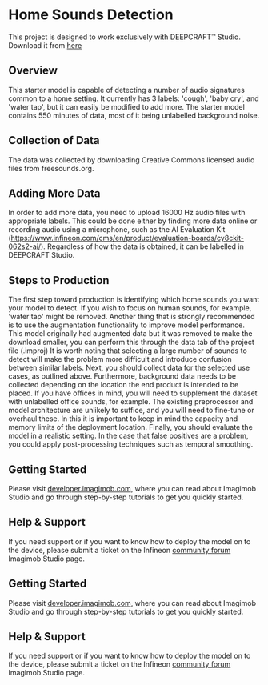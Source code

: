 ﻿# Home Sounds Detection

This project is designed to work exclusively with DEEPCRAFT™ Studio. Download it from [here](https://softwaretools.infineon.com/assets/com.ifx.tb.tool.deepcraftstudio)

## Overview
This starter model is capable of detecting a number of audio signatures common to a home setting.
It currently has 3 labels: 'cough', 'baby cry', and 'water tap', but it can easily be modified to add more.
The starter model contains 550 minutes of data, most of it being unlabelled background noise. 

## Collection of Data
The data was collected by downloading Creative Commons licensed audio files from freesounds.org.

## Adding More Data
In order to add more data, you need to upload 16000 Hz audio files with appropriate labels. This could be done either by finding more data online or recording audio using a microphone, such as the AI Evaluation Kit (https://www.infineon.com/cms/en/product/evaluation-boards/cy8ckit-062s2-ai/). 
Regardless of how the data is obtained, it can be labelled in DEEPCRAFT Studio.

## Steps to Production
The first step toward production is identifying which home sounds you want your model to detect. If you wish to focus on human sounds, for example, 'water tap' might be removed. Another thing that is strongly recommended is to use the augmentation functionality to improve model performance. This model originally had augmented data but it was removed to make the download smaller, you can perform this through the data tab of the project file (.improj)
It is worth noting that selecting a large number of sounds to detect will make the problem more difficult and introduce confusion between similar labels.
Next, you should collect data for the selected use cases, as outlined above.
Furthermore, background data needs to be collected depending on the location the end product is intended to be placed. If you have offices in mind, you will need to supplement the dataset with unlabelled office sounds, for example. 
The existing preprocessor and model architecture are unlikely to suffice, and you will need to fine-tune or overhaul these. In this it is important to keep in mind the capacity and memory limits of the deployment location.
Finally, you should evaluate the model in a realistic setting. 
In the case that false positives are a problem, you could apply post-processing techniques such as temporal smoothing.
## Getting Started

Please visit [developer.imagimob.com](https://developer.imagimob.com), where you can read about Imagimob Studio and go through step-by-step tutorials to get you quickly started.

## Help & Support

If you need support or if you want to know how to deploy the model on to the device, please submit a ticket on the Infineon [community forum ](https://community.infineon.com/t5/Imagimob/bd-p/Imagimob/page/1) Imagimob Studio page.
## Getting Started

Please visit [developer.imagimob.com](https://developer.imagimob.com), where you can read about Imagimob Studio and go through step-by-step tutorials to get you quickly started.

## Help & Support

If you need support or if you want to know how to deploy the model on to the device, please submit a ticket on the Infineon [community forum ](https://community.infineon.com/t5/Imagimob/bd-p/Imagimob/page/1) Imagimob Studio page.